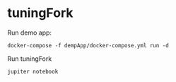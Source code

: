 # tuningFork

Run demo app:

```docker-compose -f dempApp/docker-compose.yml run -d```

Run tuningFork

```jupiter notebook```
